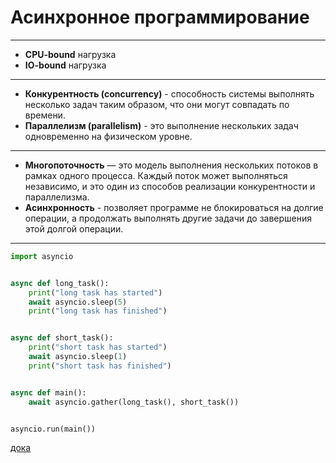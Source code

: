 # Асинхронное программирование

---

- **CPU-bound** нагрузка
- **IO-bound** нагрузка

---

- **Конкурентность (concurrency)** - способность системы выполнять несколько задач таким образом, что они могут совпадать по времени.
- **Параллелизм (parallelism)** - это выполнение нескольких задач одновременно на физическом уровне.

---

- **Многопоточность** — это модель выполнения нескольких потоков в рамках одного процесса. Каждый поток может выполняться независимо, и это один из способов реализации конкурентности и параллелизма.
- **Асинхронность** - позволяет программе не блокироваться на долгие операции, а продолжать выполнять другие задачи до завершения этой долгой операции.

---

```python
import asyncio


async def long_task():
    print("long task has started")
    await asyncio.sleep(5)
    print("long task has finished")


async def short_task():
    print("short task has started")
    await asyncio.sleep(1)
    print("short task has finished")


async def main():
    await asyncio.gather(long_task(), short_task())


asyncio.run(main())
```
[дока](https://docs.python.org/3/library/asyncio-task.html)
